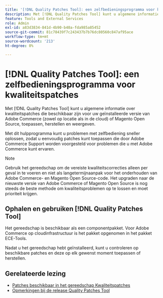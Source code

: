 ```yaml
---
title: '[!DNL Quality Patches Tool]: een zelfbedieningsprogramma voor kwaliteitspatches'
description: Met [!DNL Quality Patches Tool] kunt u algemene informatie over kwaliteitspatches die beschikbaar zijn voor uw geïnstalleerde versie van Adobe Commerce (zowel op locatie als in de cloud) of Magento Open Source, toepassen, herstellen en weergeven.
feature: Tools and External Services
role: Admin
exl-id: a83d3834-841d-4b90-b40a-fda985a85452
source-git-commit: 81c78439f7c243437b7b76dc80560c847af95ace
workflow-type: tm+mt
source-wordcount: '213'
ht-degree: 0%

---
```


# [!DNL Quality Patches Tool]: een zelfbedieningsprogramma voor kwaliteitspatches

Met [!DNL Quality Patches Tool] kunt u algemene informatie over kwaliteitspatches die beschikbaar zijn voor uw geïnstalleerde versie van Adobe Commerce (zowel op locatie als in de cloud) of Magento Open Source, toepassen, herstellen en weergeven.

Met dit hulpprogramma kunt u problemen met zelfbediening sneller oplossen, zodat u eenvoudig patches kunt toepassen die door Adobe Commerce Support worden voorgesteld voor problemen die u met Adobe Commerce kunt ervaren.

>[!NOTE]
>
>Gebruik het gereedschap om de vereiste kwaliteitscorrecties alleen per geval in te voeren en niet als langetermijnaanpak voor het onderhouden van Adobe Commerce- en Magento Open Source-code. Het upgraden naar de nieuwste versie van Adobe Commerce of Magento Open Source is nog steeds de beste methode om kwaliteitsproblemen op te lossen en moet prioriteit krijgen.

## Ophalen en gebruiken [!DNL Quality Patches Tool]

Het gereedschap is beschikbaar als een componentpakket. Voor Adobe Commerce op cloudinfrastructuur is het pakket opgenomen in het pakket ECE-Tools.

Nadat u het gereedschap hebt geïnstalleerd, kunt u controleren op beschikbare patches en deze op elk gewenst moment toepassen of herstellen.

## Gerelateerde lezing

* [Patches beschikbaar in het gereedschap Kwaliteitspatches](/help/tools/quality-patches-tool/usage.md)
* [Opmerkingen bij de release Quality Patches Tool](/help/tools/quality-patches-tool/release-notes.md)
